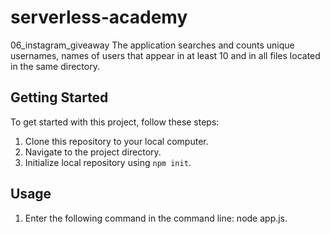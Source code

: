 # serverless-academy

06_instagram_giveaway
The application searches and counts unique usernames, names of users that appear in at least 10 and in all files located in the same directory.

## Getting Started

To get started with this project, follow these steps:

1. Clone this repository to your local computer.
2. Navigate to the project directory.
3. Initialize local repository using `npm init`.

## Usage

1. Enter the following command in the command line: node app.js.


